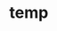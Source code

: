 # temp

















































































































































































































